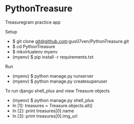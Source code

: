 # PythonTreasure
Treasuregram practice app

Setup
  - $ git clone git@github.com:gus07ven/PythonTreasure.git
  - $ cd PythonTreasure
  - $ mkvirtualenv myenv
  - (myenv) $ pip install -r requirements.txt

Run
  - (myenv) $ python manage.py runserver
  - (myenv) $ python manage.py createsuperuser


To run django shell_plus and view Treasure objects
  - (myenv) $ python manage.py shell_plus
  - In [1]: treasures = Treasure.objects.all()
  - In [2]: print treasures[0].name
  - In [3]: print treasures[0].img_url
